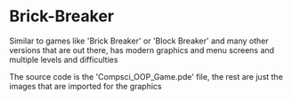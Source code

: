 # Brick-Breaker
Similar to games like 'Brick Breaker' or 'Block Breaker' and many other versions that are out there, has modern  graphics and menu screens and multiple levels and difficulties

The source code is the 'Compsci_OOP_Game.pde' file, the rest are just the images that are imported for the graphics
